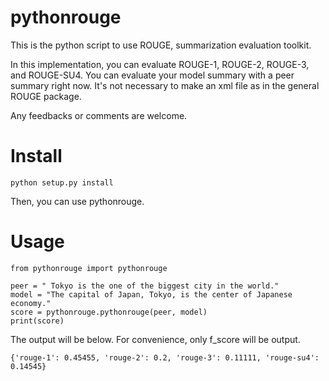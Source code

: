# pythonrouge
This is the python script to use ROUGE, summarization evaluation toolkit.
  
In this implementation, you can evaluate ROUGE-1, ROUGE-2, ROUGE-3, and ROUGE-SU4. You can evaluate your model summary with a peer summary right now. It's not necessary to make an xml file as in the general ROUGE package.

Any feedbacks or comments are welcome.

# Install
```
python setup.py install
```
Then, you can use pythonrouge.

# Usage

```
from pythonrouge import pythonrouge

peer = " Tokyo is the one of the biggest city in the world."
model = "The capital of Japan, Tokyo, is the center of Japanese economy."
score = pythonrouge.pythonrouge(peer, model)
print(score)
```

The output will be below. For convenience, only f_score will be output.

```
{'rouge-1': 0.45455, 'rouge-2': 0.2, 'rouge-3': 0.11111, 'rouge-su4': 0.14545}
```
